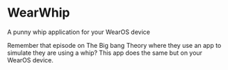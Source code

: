 # WearWhip
A punny whip application for your WearOS device

Remember that episode on The Big bang Theory where they use an app to simulate they are using a whip? 
This app does the same but on your WearOS device.

